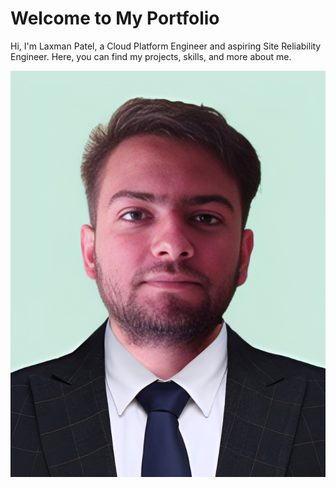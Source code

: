 # Welcome to My Portfolio

Hi, I'm Laxman Patel, a Cloud Platform Engineer and aspiring Site Reliability Engineer. Here, you can find my projects, skills, and more about me.

![Profile Image](assets/images/latest.png)
